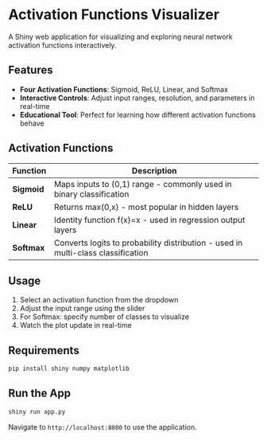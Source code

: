# Activation Functions Visualizer

A Shiny web application for visualizing and exploring neural network activation functions interactively.

## Features

- **Four Activation Functions**: Sigmoid, ReLU, Linear, and Softmax
- **Interactive Controls**: Adjust input ranges, resolution, and parameters in real-time
- **Educational Tool**: Perfect for learning how different activation functions behave

## Activation Functions

| Function | Description |
|----------|-------------|
| **Sigmoid** | Maps inputs to (0,1) range - commonly used in binary classification |
| **ReLU** | Returns max(0,x) - most popular in hidden layers |
| **Linear** | Identity function f(x)=x - used in regression output layers |
| **Softmax** | Converts logits to probability distribution - used in multi-class classification |

## Usage

1. Select an activation function from the dropdown
2. Adjust the input range using the slider
3. For Softmax: specify number of classes to visualize
4. Watch the plot update in real-time

## Requirements

```bash
pip install shiny numpy matplotlib
```

## Run the App

```bash
shiny run app.py
```

Navigate to `http://localhost:8000` to use the application.